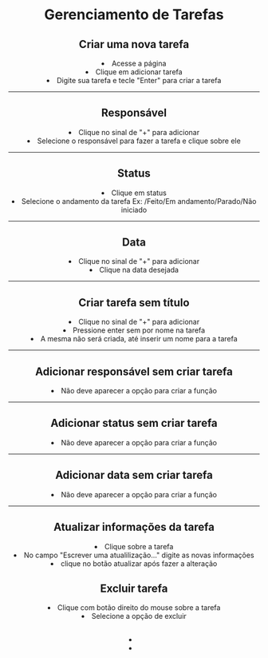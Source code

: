  <div align="center"><h1> Gerenciamento de Tarefas</h1>

 <p>
 <h2>Criar uma nova tarefa</h2>
 <li>Acesse a página
 <li>Clique em adicionar tarefa
 <li>Digite sua tarefa e tecle "Enter" para criar a tarefa
 <hr>
 <h2>Responsável</h2>
 <li>Clique no sinal de "+" para adicionar
 <li>Selecione o responsável para fazer a tarefa e clique sobre ele
 <hr>
 <h2>Status</h2>
 <li>Clique em status
 <li>Selecione o andamento da tarefa Ex: /Feito/Em andamento/Parado/Não iniciado
<hr>
 <h2>Data</h2>
 <li>Clique no sinal de "+" para adicionar
 <li>Clique na data desejada
 <hr>
 <h2>Criar tarefa sem título</h2>
<li>Clique no sinal de "+" para adicionar
<li>Pressione enter sem por nome na tarefa
<li>A mesma não será criada, até inserir um nome para a tarefa
 <hr>
<h2>Adicionar responsável sem criar tarefa</h2>
<li>Não deve aparecer a opção para criar a função
 <hr>
<h2>Adicionar status sem criar tarefa</h2>
<li>Não deve aparecer a opção para criar a função
 <hr>
<h2>Adicionar data sem criar tarefa</h2>
<li>Não deve aparecer a opção para criar a função
 <hr>
<h2>Atualizar informações da tarefa</h2>
<li>Clique sobre a tarefa
<li>No campo "Escrever uma atualilização..." digite as novas informações
<li>clique no botão atualizar após fazer a alteração
<h2>Excluir tarefa</h2>
<li>Clique com botão direito do mouse sobre a tarefa
<li>Selecione a opção de excluir
<h2></h2>
<li>
<li>
 </p>